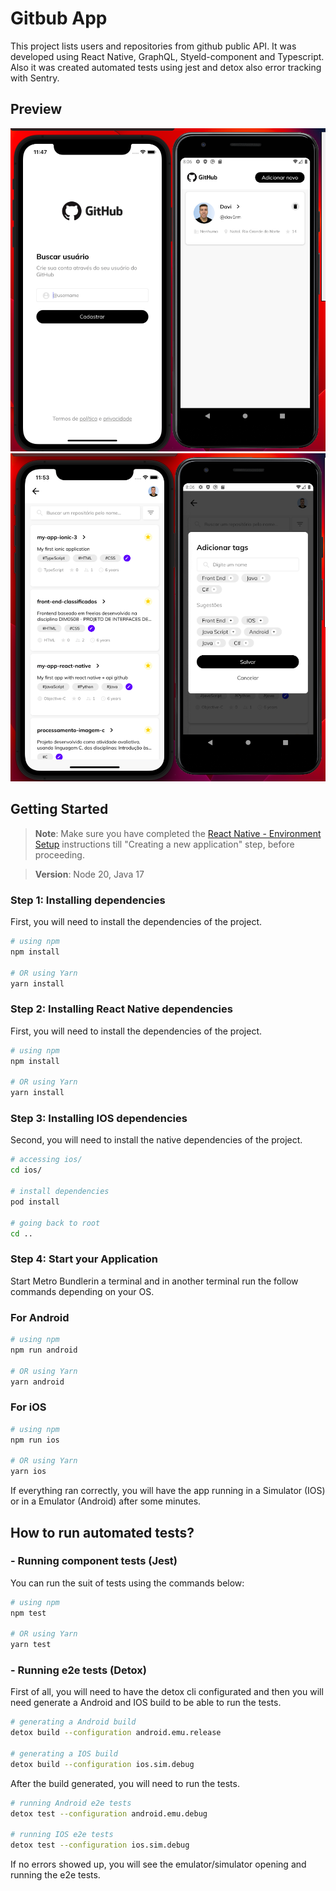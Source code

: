 # Gitbub App
This project lists users and repositories from github public API. It was developed using React Native, GraphQL, Styeld-component and Typescript. Also it was created automated tests using jest and detox also error tracking with Sentry.

## Preview
![](assets/presentation1.png) ![](assets/presentation2.png)

## Getting Started


>**Note**: Make sure you have completed the [React Native - Environment Setup](https://reactnative.dev/docs/environment-setup) instructions till "Creating a new application" step, before proceeding.

>**Version**: Node 20, Java 17

### Step 1: Installing dependencies

First, you will need to install the dependencies of the project.

```bash
# using npm
npm install 

# OR using Yarn
yarn install
```

### Step 2: Installing React Native dependencies

First, you will need to install the dependencies of the project.

```bash
# using npm
npm install 

# OR using Yarn
yarn install
```
### Step 3: Installing IOS dependencies

Second, you will need to install the native dependencies of the project.

```bash
# accessing ios/
cd ios/ 

# install dependencies
pod install

# going back to root
cd ..
```

### Step 4: Start your Application

Start Metro Bundlerin a terminal and in another terminal run the follow commands depending on your OS.

### For Android

```bash
# using npm
npm run android

# OR using Yarn
yarn android
```

### For iOS

```bash
# using npm
npm run ios

# OR using Yarn
yarn ios
```

If everything ran correctly, you will have the app running in a Simulator (IOS) or in a Emulator (Android) after some minutes.


## How to run automated tests?

### - Running component tests (Jest)

You can run the suit of tests using the commands below:

```bash
# using npm
npm test 

# OR using Yarn
yarn test
```

### - Running e2e tests (Detox)

First of all, you will need to have the detox cli configurated and then you will need generate a Android and IOS build to be able to run the tests.

```bash
# generating a Android build
detox build --configuration android.emu.release

# generating a IOS build
detox build --configuration ios.sim.debug
```
After the build generated, you will need to run the tests.

```bash
# running Android e2e tests
detox test --configuration android.emu.debug

# running IOS e2e tests
detox test --configuration ios.sim.debug 

```
If no errors showed up, you will see the emulator/simulator opening and running the e2e tests.
